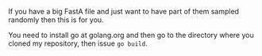If you have a big FastA file and just want to have part of them sampled randomly then this is for you.

You need to install go at golang.org and then go to the directory where you cloned my repository, then issue `go build`.


